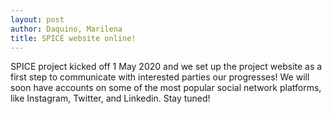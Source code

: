 ```yaml
---
layout: post
author: Daquino, Marilena
title: SPICE website online!
---
```

SPICE project kicked off 1 May 2020 and we set up the project website as a first step to communicate with interested parties our progresses! We will soon have accounts on some of the most popular social network platforms, like Instagram, Twitter, and Linkedin. Stay tuned!
